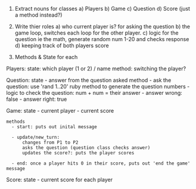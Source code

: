 1. Extract nouns for classes
  a) Players
  b) Game
  c) Question
  d) Score (just a method instead?)

2. Write thier roles
  a) who current player is? for asking the question
  b) the game loop, switches each loop for the other player.
  c) logic for the question ie the math, generate random num 1-20 and checks response 
  d) keeping track of both players score


2. Methods & State for each

  Players:
    state: which player (1 or 2) / name
    method: switching the player?

  Question: 
    state
      - answer from the question asked
    method
      - ask the question: use 'rand 1..20' ruby method to generate the question numbers
      - logic to check the question: num + num = their answer
      - answer wrong: false
      - answer right: true

  Game: 
    state
      - current player
      - current score

    methods
      - start: puts out inital message

      - update/new_turn: 
          changes from P1 to P2 
          asks the question (question class checks answer)
          updates the score?: puts the player scores

      - end: once a player hits 0 in their score, puts out 'end the game' message

  

  Score:
    state
      - current score for each player

    